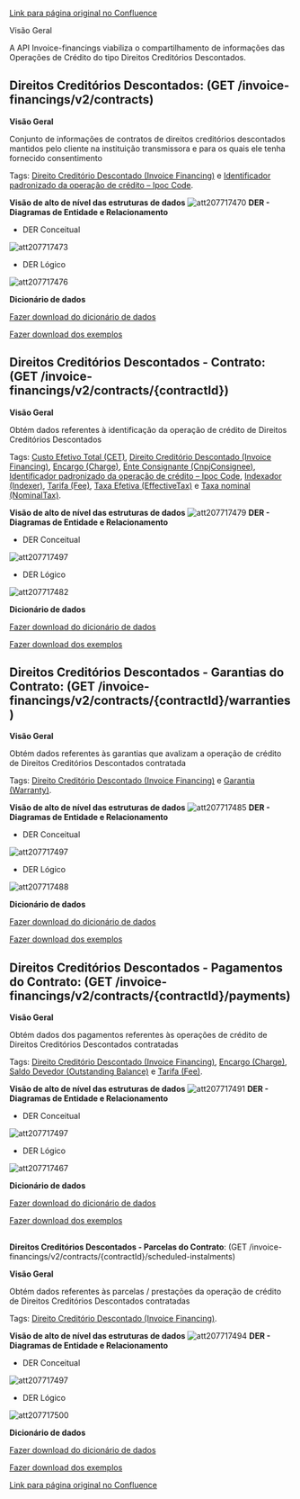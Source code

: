 [Link para página original no Confluence](https://openfinancebrasil.atlassian.net/wiki/spaces/OF/pages/207717414)

Visão Geral

A API Invoice-financings viabiliza o compartilhamento de informações das Operações de Crédito do tipo Direitos Creditórios Descontados.

## **Direitos Creditórios Descontados**: (GET /invoice-financings/v2/contracts)

**Visão Geral**

Conjunto de informações de contratos de direitos creditórios descontados mantidos pelo cliente na instituição transmissora e para os quais ele tenha fornecido consentimento

Tags: [Direito Creditório Descontado (Invoice Financing)](https://openfinancebrasil.atlassian.net/wiki/spaces/OF/pages/17379230#Direito-Credit%C3%B3rio-Descontado-%28Invoice-Financing%29) e [Identificador padronizado da operação de crédito – Ipoc Code](https://openfinancebrasil.atlassian.net/wiki/spaces/OF/pages/17379230#Identificador-Padronizado-da-Opera%C3%A7%C3%A3o-de-Cr%C3%A9dito-%E2%80%93-Ipoc-Code).

**Visão de alto de nível das estruturas de dados**
![att207717470](Informa%c3%a7%c3%b5es%20Gerais%20-%20[DC]%20Direitos%20Credit%c3%b3rios%20Descontados%20-%20v2.1.1/attachments/TLD_InvoiceFinancings_List-36daf724.png)
**DER - Diagramas de Entidade e Relacionamento**

- DER Conceitual

![att207717473](Informa%c3%a7%c3%b5es%20Gerais%20-%20[DC]%20Direitos%20Credit%c3%b3rios%20Descontados%20-%20v2.1.1/attachments/DER_InvoiceFinancings_List_Conceitual-cbb2adbb.png)

- DER Lógico

![att207717476](Informa%c3%a7%c3%b5es%20Gerais%20-%20[DC]%20Direitos%20Credit%c3%b3rios%20Descontados%20-%20v2.1.1/attachments/DER_InvoiceFinancings_List-c771a67f.png)

**Dicionário de dados**

[Fazer download do dicionário de dados](https://openbanking-brasil.github.io/openapi/dictionary/invoiceFinancingsGetContracts_v2.csv)

[Fazer download dos exemplos](https://openfinancebrasil.atlassian.net/wiki/download/attachments/10059965/invoiceFinancingsGetContracts.csv?api=v2&amp;download=true)

## **Direitos Creditórios Descontados - Contrato**: (GET /invoice-financings/v2/contracts/{contractId})

**Visão Geral**

Obtém dados referentes à identificação da operação de crédito de Direitos Creditórios Descontados

Tags: [Custo Efetivo Total (CET)](https://openfinancebrasil.atlassian.net/wiki/spaces/OF/pages/17379230#Custo-Efetivo-Total-%28CET%29), [<u>Direito Creditório Descontado (Invoice Financing)</u>](https://openfinancebrasil.atlassian.net/wiki/spaces/OF/pages/17379230#Direito-Credit%C3%B3rio-Descontado-%28Invoice-Financing%29), [Encargo (Charge)](https://openfinancebrasil.atlassian.net/wiki/spaces/OF/pages/17379230#Encargo-%28Charge%29), [Ente Consignante (CnpjConsignee)](https://openfinancebrasil.atlassian.net/wiki/spaces/OF/pages/17379230#Ente-Consignante-%28CnpjConsignee%29), [Identificador padronizado da operação de crédito – Ipoc Code](https://openfinancebrasil.atlassian.net/wiki/spaces/OF/pages/17379230#Identificador-Padronizado-da-Opera%C3%A7%C3%A3o-de-Cr%C3%A9dito-%E2%80%93-Ipoc-Code), [Indexador (Indexer)](https://openfinancebrasil.atlassian.net/wiki/spaces/OF/pages/17379230#Indexador-%28Indexer%29), [Tarifa (Fee)](https://openfinancebrasil.atlassian.net/wiki/spaces/OF/pages/17379230#Tarifa-%28Fee%29), [Taxa Efetiva (EffectiveTax)](https://openfinancebrasil.atlassian.net/wiki/spaces/OF/pages/17379230#Taxa-Efetiva-%28EffectiveTax%29) e [Taxa nominal (NominalTax)](https://openfinancebrasil.atlassian.net/wiki/spaces/OF/pages/17379230#Taxa-nominal-%28NominalTax%29).

**Visão de alto de nível das estruturas de dados**
![att207717479](Informa%c3%a7%c3%b5es%20Gerais%20-%20[DC]%20Direitos%20Credit%c3%b3rios%20Descontados%20-%20v2.1.1/attachments/TLD_InvoiceFinancings_Contract-c63c2a6b.png)
**DER - Diagramas de Entidade e Relacionamento**

- DER Conceitual

![att207717497](Informa%c3%a7%c3%b5es%20Gerais%20-%20[DC]%20Direitos%20Credit%c3%b3rios%20Descontados%20-%20v2.1.1/attachments/DER_InvoiceFinancings-11ff0d5b.png)

- DER Lógico

![att207717482](Informa%c3%a7%c3%b5es%20Gerais%20-%20[DC]%20Direitos%20Credit%c3%b3rios%20Descontados%20-%20v2.1.1/attachments/DER_InvoiceFinancings_Contract-c0c084b4.png)

**Dicionário de dados**

[Fazer download do dicionário de dados](https://openbanking-brasil.github.io/openapi/dictionary/invoiceFinancingsGetContractsContractId_v2.csv)

[Fazer download dos exemplos](https://openfinancebrasil.atlassian.net/wiki/download/attachments/10059965/invoiceFinancingsGetContractsContractId.csv?api=v2&amp;download=true)

## **Direitos Creditórios Descontados - Garantias do Contrato**: (GET /invoice-financings/v2/contracts/{contractId}/warranties)

**Visão Geral**

Obtém dados referentes às garantias que avalizam a operação de crédito de Direitos Creditórios Descontados contratada

Tags: [Direito Creditório Descontado (Invoice Financing)](https://openfinancebrasil.atlassian.net/wiki/spaces/OF/pages/17379230#Direito-Credit%C3%B3rio-Descontado-%28Invoice-Financing%29) e [Garantia (Warranty)](https://openfinancebrasil.atlassian.net/wiki/spaces/OF/pages/17379230#Garantia-%28Warranty%29).

**Visão de alto de nível das estruturas de dados**
![att207717485](Informa%c3%a7%c3%b5es%20Gerais%20-%20[DC]%20Direitos%20Credit%c3%b3rios%20Descontados%20-%20v2.1.1/attachments/TLD_InvoiceFinancings_Warranties-09b45d1c.png)
**DER - Diagramas de Entidade e Relacionamento**

- DER Conceitual

![att207717497](Informa%c3%a7%c3%b5es%20Gerais%20-%20[DC]%20Direitos%20Credit%c3%b3rios%20Descontados%20-%20v2.1.1/attachments/DER_InvoiceFinancings-11ff0d5b.png)

- DER Lógico

![att207717488](Informa%c3%a7%c3%b5es%20Gerais%20-%20[DC]%20Direitos%20Credit%c3%b3rios%20Descontados%20-%20v2.1.1/attachments/DER_InvoiceFinancings_Warranties-f69e122e.png)

**Dicionário de dados**

[Fazer download do dicionário de dados](https://openbanking-brasil.github.io/openapi/dictionary/invoiceFinancingsGetContractsContractIdWarranties_v2.csv)

[Fazer download dos exemplos](https://openfinancebrasil.atlassian.net/wiki/download/attachments/10059965/invoiceFinancingsGetContractsContractIdWarranties.csv?api=v2&amp;download=true)

## **Direitos Creditórios Descontados - Pagamentos do Contrato**: (GET /invoice-financings/v2/contracts/{contractId}/payments)

**Visão Geral**

Obtém dados dos pagamentos referentes às operações de crédito de Direitos Creditórios Descontados contratadas

Tags: [Direito Creditório Descontado (Invoice Financing)](https://openfinancebrasil.atlassian.net/wiki/spaces/OF/pages/17379230#Direito-Credit%C3%B3rio-Descontado-%28Invoice-Financing%29), [Encargo (Charge)](https://openfinancebrasil.atlassian.net/wiki/spaces/OF/pages/17379230#Encargo-%28Charge%29), [Saldo Devedor (Outstanding Balance)](https://openfinancebrasil.atlassian.net/wiki/spaces/OF/pages/17379230#Saldo-Devedor-%28Outstanding-Balance%29) e [Tarifa (Fee)](https://openfinancebrasil.atlassian.net/wiki/spaces/OF/pages/17379230#Tarifa-%28Fee%29).

**Visão de alto de nível das estruturas de dados**
![att207717491](Informa%c3%a7%c3%b5es%20Gerais%20-%20[DC]%20Direitos%20Credit%c3%b3rios%20Descontados%20-%20v2.1.1/attachments/TLD_InvoiceFinancings_Payments-b8984bfa.png)
**DER - Diagramas de Entidade e Relacionamento**

- DER Conceitual

![att207717497](Informa%c3%a7%c3%b5es%20Gerais%20-%20[DC]%20Direitos%20Credit%c3%b3rios%20Descontados%20-%20v2.1.1/attachments/DER_InvoiceFinancings-11ff0d5b.png)

- DER Lógico

![att207717467](Informa%c3%a7%c3%b5es%20Gerais%20-%20[DC]%20Direitos%20Credit%c3%b3rios%20Descontados%20-%20v2.1.1/attachments/DER_InvoiceFinancings_Payments-98fc0ede.png)

**Dicionário de dados**

[Fazer download do dicionário de dados](https://openbanking-brasil.github.io/openapi/dictionary/invoiceFinancingsGetContractsContractIdPayments_v2.csv)

[Fazer download dos exemplos](https://openfinancebrasil.atlassian.net/wiki/download/attachments/10059965/invoiceFinancingsGetContractsContractIdPayments.csv?api=v2&amp;download=true)

##   
**Direitos Creditórios Descontados - Parcelas do Contrato**: (GET /invoice-financings/v2/contracts/{contractId}/scheduled-instalments)

**Visão Geral**

Obtém dados referentes às parcelas / prestações da operação de crédito de Direitos Creditórios Descontados contratadas

Tags: [Direito Creditório Descontado (Invoice Financing)](https://openfinancebrasil.atlassian.net/wiki/spaces/OF/pages/17379230#Direito-Credit%C3%B3rio-Descontado-%28Invoice-Financing%29).

**Visão de alto de nível das estruturas de dados**
![att207717494](Informa%c3%a7%c3%b5es%20Gerais%20-%20[DC]%20Direitos%20Credit%c3%b3rios%20Descontados%20-%20v2.1.1/attachments/TLD_InvoiceFinancings_Instalments-77a8dcb2.png)
**DER - Diagramas de Entidade e Relacionamento**

- DER Conceitual

![att207717497](Informa%c3%a7%c3%b5es%20Gerais%20-%20[DC]%20Direitos%20Credit%c3%b3rios%20Descontados%20-%20v2.1.1/attachments/DER_InvoiceFinancings-11ff0d5b.png)

- DER Lógico

![att207717500](Informa%c3%a7%c3%b5es%20Gerais%20-%20[DC]%20Direitos%20Credit%c3%b3rios%20Descontados%20-%20v2.1.1/attachments/DER_InvoiceFinancings_Instalments-cfaf8413.png)

**Dicionário de dados**

[Fazer download do dicionário de dados](https://openbanking-brasil.github.io/openapi/dictionary/invoiceFinancingsGetContractsContractIdScheduledInstalments_v2.csv)

[Fazer download dos exemplos](https://openfinancebrasil.atlassian.net/wiki/download/attachments/10059965/invoiceFinancingsGetContractsContractIdScheduledInstalments.csv?api=v2&amp;download=true)

[Link para página original no Confluence](https://openfinancebrasil.atlassian.net/wiki/spaces/OF/pages/207717414)